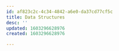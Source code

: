 ```yaml
---
id: af823c2c-4c34-4842-a6e0-da37cd77cf5c
title: Data Structures
desc: ''
updated: 1603296628976
created: 1603296628976

---
```


